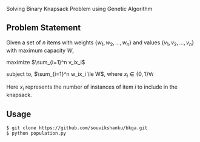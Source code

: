 Solving  Binary Knapsack Problem using Genetic Algorithm

## Problem Statement

Given a set of $n$ items with weights $\{ w_1, w_2, ..., w_n \}$ and values $\{ v_1, v_2, ..., v_n \}$ with maximum capacity $W$, 

maximize $\sum_{i=1}^n v_ix_i$

subject to, $\sum_{i=1}^n w_ix_i \le W$, where $x_i \in \{0, 1\} \forall i$

Here $x_i$ represents the number of instances of item $i$ to include in the knapsack.


## Usage
```console
$ git clone https://github.com/souvikshanku/bkga.git
$ python population.py
```